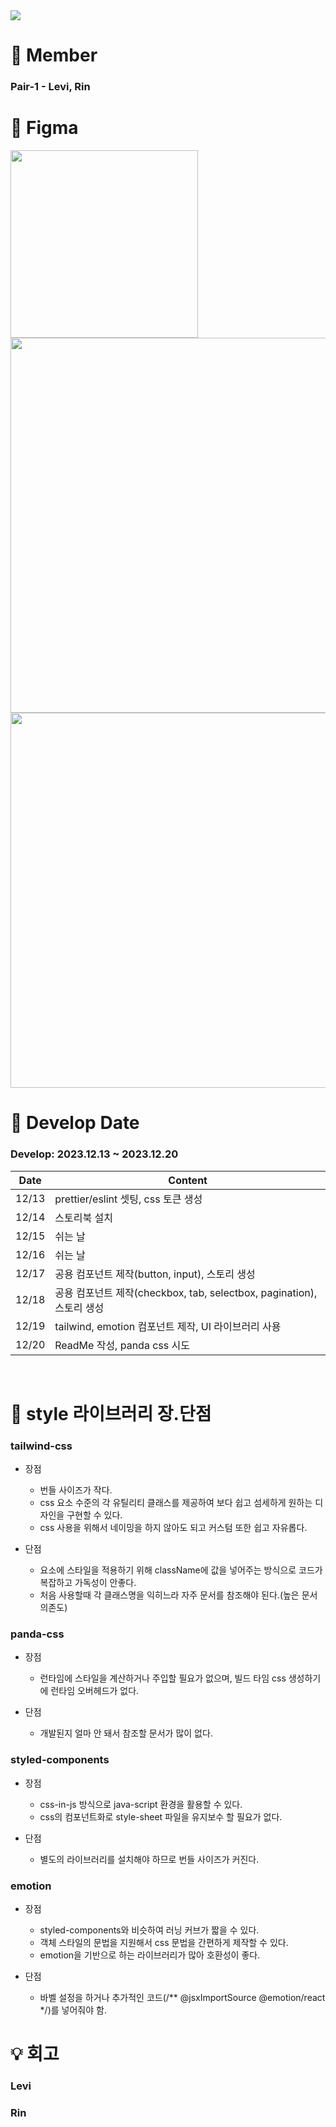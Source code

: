 <img src="https://capsule-render.vercel.app/api?type=waving&color=dfbcf7&height=200&section=header&text=mobi-2th-begginer-2&fontSize=40&fontColor=FFFFFF" />

# 👥 Member
### Pair-1 - Levi, Rin

# 📑 Figma

<img src="https://github.com/mobi-community/mobi-2th-begginer-2/assets/127207625/1582cbbe-a94f-4b0d-9da2-babf8c8579c6" width="300px"/></br>
<img src="https://github.com/mobi-community/mobi-2th-begginer-2/assets/127207625/12bd8247-af6a-48cb-93d5-937e4708167a" width="600px"/></br>
<img src="https://github.com/mobi-community/mobi-2th-begginer-2/assets/127207625/86553807-0985-4c55-8697-3e5a8688ff96" width="600px"/>

# 📆 Develop Date 
### Develop: 2023.12.13 ~ 2023.12.20

| Date | Content |
| ------------ | ------------- |
| 12/13 | prettier/eslint 셋팅, css 토큰 생성  |
| 12/14 | 스토리북 설치  |
| 12/15 | 쉬는 날  |
| 12/16 | 쉬는 날  |
| 12/17 | 공용 컴포넌트 제작(button, input), 스토리 생성  |
| 12/18 | 공용 컴포넌트 제작(checkbox, tab, selectbox, pagination), 스토리 생성  |
| 12/19 | tailwind, emotion 컴포넌트 제작, UI 라이브러리 사용  |
| 12/20 | ReadMe 작성, panda css 시도   |
</br>

# 📌 style 라이브러리 장.단점

### tailwind-css
+ 장점</br>
  + 번들 사이즈가 작다.
  + css 요소 수준의 각 유틸리티 클래스를 제공하여 보다 쉽고 섬세하게 원하는 디자인을 구현할 수 있다.
  + css 사용을 위해서 네이밍을 하지 않아도 되고 커스텀 또한 쉽고 자유롭다.

+ 단점</br>
  + 요소에 스타일을 적용하기 위해 className에 값을 넣어주는 방식으로 코드가 복잡하고 가독성이 안좋다.
  + 처음 사용할때 각 클래스명을 익히느라 자주 문서를 참조해야 된다.(높은 문서 의존도)

### panda-css
+ 장점
  + 런타임에 스타일을 계산하거나 주입할 필요가 없으며, 빌드 타임 css 생성하기에 런타임 오버헤드가 없다.

+ 단점
  + 개발된지 얼마 안 돼서 참조할 문서가 많이 없다.

### styled-components
+ 장점</br>
  + css-in-js 방식으로 java-script 환경을 활용할 수 있다.
  + css의 컴포넌트화로 style-sheet 파일을 유지보수 할 필요가 없다.

+ 단점</br>
  + 별도의 라이브러리를 설치해야 하므로 번들 사이즈가 커진다.

### emotion
+ 장점
  + styled-components와 비슷하여 러닝 커브가 짧을 수 있다.
  + 객체 스타일의 문법을 지원해서 css 문법을 간편하게 제작할 수 있다.
  + emotion을 기반으로 하는 라이브러리가 많아 호환성이 좋다.

+ 단점
  + 바벨 설정을 하거나 추가적인 코드(/** @jsxImportSource @emotion/react */)를 넣어줘야 함.

# 💡 회고

### Levi

### Rin
